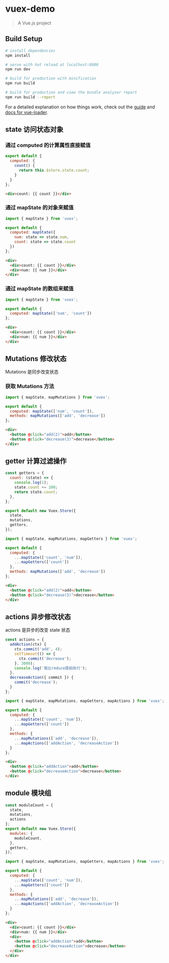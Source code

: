 # vuex-demo

> A Vue.js project

## Build Setup

```bash
# install dependencies
npm install

# serve with hot reload at localhost:8080
npm run dev

# build for production with minification
npm run build

# build for production and view the bundle analyzer report
npm run build --report
```

For a detailed explanation on how things work, check out the [guide](http://vuejs-templates.github.io/webpack/) and [docs for vue-loader](http://vuejs.github.io/vue-loader).

## state 访问状态对象

### 通过 computed 的计算属性直接赋值

```js
export default {
  computed: {
    count() {
      return this.$store.state.count;
    }
  }
};
```

```html
<div>count: {{ count }}</div>
```

### 通过 mapState 的对象来赋值

```js
import { mapState } from 'vuex';

export default {
  computed: mapState({
    num: state => state.num,
    count: state => state.count
  })
};
```

```html
<div>
  <div>count: {{ count }}</div>
  <div>num: {{ num }}</div>
</div>
```

### 通过 mapState 的数组来赋值

```js
import { mapState } from 'vuex';

export default {
  computed: mapState(['num', 'count'])
};
```

```html
<div>
  <div>count: {{ count }}</div>
  <div>num: {{ num }}</div>
</div>
```

## Mutations 修改状态

Mutations 是同步改变状态

### 获取 Mutations 方法

```js
import { mapState, mapMutations } from 'vuex';

export default {
  computed: mapState(['num', 'count']),
  methods: mapMutations(['add', 'decrease'])
};
```

```html
<div>
  <button @click="add(2)">add</button>
  <button @click="decrease(3)">decrease</button>
</div>
```

## getter 计算过滤操作

```js
const getters = {
  count: (state) => {
    console.log(1);
    state.count += 100;
    return state.count;
  },
};

export default new Vuex.Store({
  state,
  mutations,
  getters,
});

import { mapState, mapMutations, mapGetters } from 'vuex';

export default {
  computed: {
    ...mapState(['count', 'num']),
    ...mapGetters(['count'])
  },
  methods: mapMutations(['add', 'decrease'])
};
```

```html
<div>
  <button @click="add(2)">add</button>
  <button @click="decrease(3)">decrease</button>
</div>
```

## actions 异步修改状态

actions 是异步的改变 state 状态

```js
const actions = {
  addAction(ctx) {
    ctx.commit('add', 4);
    setTimeout(() => {
      ctx.commit('decrease');
    }, 3000);
    console.log('我比reduce提前执行');
  },
  decreaseAction({ commit }) {
    commit('decrease');
  }
};

import { mapState, mapMutations, mapGetters, mapActions } from 'vuex';

export default {
  computed: {
    ...mapState(['count', 'num']),
    ...mapGetters(['count'])
  },
  methods: {
    ...mapMutations(['add', 'decrease']),
    ...mapActions(['addAction', 'decreaseAction'])
  }
};
```

```html
<div>
  <button @click="addAction">add</button>
  <button @click="decreaseAction">decrease</button>
</div>
```

## module 模块组

```js
const moduleCount = {
  state,
  mutations,
  actions
};
export default new Vuex.Store({
  modules: {
    moduleCount,
  },
  getters,
});

import { mapState, mapMutations, mapGetters, mapActions } from 'vuex';

export default {
  computed: {
    ...mapState(['count', 'num']),
    ...mapGetters(['count'])
  },
  methods: {
    ...mapMutations(['add', 'decrease']),
    ...mapActions(['addAction', 'decreaseAction'])
  }
};
```

```html
<div>
  <div>count: {{ count }}</div>
  <div>num: {{ num }}</div>
  <div>
    <button @click="addAction">add</button>
    <button @click="decreaseAction">decrease</button>
  </div>
</div>
```

